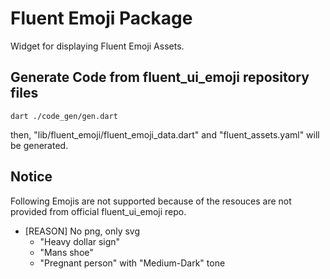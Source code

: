 # Fluent Emoji Package

Widget for displaying Fluent Emoji Assets.


## Generate Code from fluent_ui_emoji repository files

```shell
dart ./code_gen/gen.dart
```

then, "lib/fluent_emoji/fluent_emoji_data.dart" and "fluent_assets.yaml" will be generated.

## Notice

Following Emojis are not supported because of the resouces are not provided from official fluent_ui_emoji repo.

- [REASON] No png, only svg
  - "Heavy dollar sign"
  - "Mans shoe"
  - "Pregnant person" with "Medium-Dark" tone
